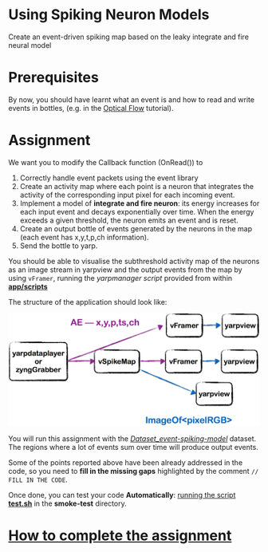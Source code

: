 Using Spiking Neuron Models 
=============================

Create an event-driven spiking map based on the leaky integrate and fire neural model

# Prerequisites
By now, you should have learnt what an event is and how to read and write events in bottles, (e.g. in the  [Optical Flow](https://github.com/vvv-school/tutorial_event-driven-flow) tutorial).

# Assignment
We want you to modify the Callback function (OnRead()) to 

1. Correctly handle event packets using the event library
1. Create an activity map where each point is a neuron that integrates the activity of the corresponding input pixel for each incoming event. 
1. Implement a model of **integrate and fire neuron**: its energy increases for each input event and decays exponentially over time. When the energy exceeds a given threshold, the neuron emits an event and is reset.
1. Create an output bottle of events generated by the neurons in the map (each event has x,y,t,p,ch information).
1. Send the bottle to yarp.

You should be able to visualise the subthreshold activity map of the neurons as an image stream in yarpview and the output events from the map by using `vFramer`, running the _yarpmanager script_ provided from within [**app/scripts**](./app/scripts/)

The structure of the application should look like:

![spikeapp](./misc/assignment1.png)

You will run this assignment with the [_Dataset_event-spiking-model_]() dataset. The regions where a lot of events sum over time will produce output events.

Some of the points reported above have been already addressed in the code, so you need to **fill in the missing gaps** highlighted by the comment `// FILL IN THE CODE`.

Once done, you can test your code **Automatically**: [running the script **test.sh**](https://github.com/vvv-school/vvv-school.github.io/blob/master/instructions/how-to-run-smoke-tests.md) in the **smoke-test** directory. 

# [How to complete the assignment](https://github.com/vvv-school/vvv-school.github.io/blob/master/instructions/how-to-complete-assignments.md)
